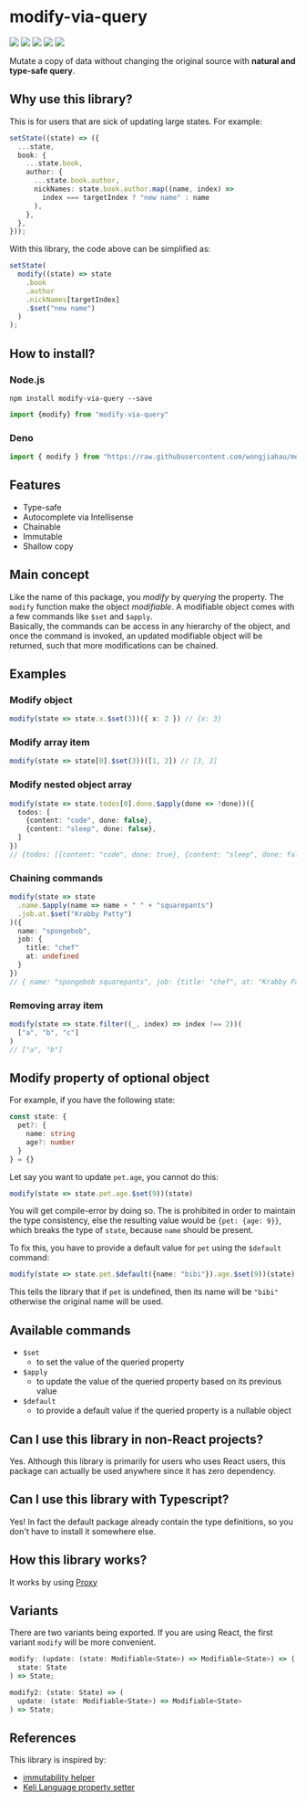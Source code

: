 # modify-via-query

![](https://github.com/wongjiahau/immutability-helper-2/workflows/deno/badge.svg)
![](https://github.com/wongjiahau/immutability-helper-2/workflows/node/badge.svg)
![](https://img.shields.io/npm/v/modify-via-query.svg?style=flat-square)
![](https://badgen.net/bundlephobia/min/modify-via-query?label=minified)
![](https://badgen.net/bundlephobia/minzip/modify-via-query?label=gzip)

Mutate a copy of data without changing the original source with **natural and type-safe query**.

## Why use this library?

This is for users that are sick of updating large states.
For example:

```ts
setState((state) => ({
  ...state,
  book: {
    ...state.book,
    author: {
      ...state.book.author,
      nickNames: state.book.author.map((name, index) =>
        index === targetIndex ? "new name" : name
      ),
    },
  },
}));
```

With this library, the code above can be simplified as:

```ts
setState(
  modify((state) => state
    .book
    .author
    .nickNames[targetIndex]
    .$set("new name")
  )
);
```

## How to install?
### Node.js
```
npm install modify-via-query --save
```
```ts
import {modify} from "modify-via-query"
```

### Deno
```ts
import { modify } from "https://raw.githubusercontent.com/wongjiahau/modify-via-query/master/mod.ts";
```

## Features
- Type-safe
- Autocomplete via Intellisense
- Chainable
- Immutable
- Shallow copy

## Main concept
Like the name of this package, you *modify* by *querying* the property. 
The `modify` function make the object *modifiable*. A modifiable object comes with a few commands like `$set` and `$apply`.   
Basically, the commands can be access in any hierarchy of the object, and once the command is invoked, an updated modifiable object will be returned, such that more modifications can be chained.

## Examples
### Modify object
```ts
modify(state => state.x.$set(3))({ x: 2 }) // {x: 3}
```
### Modify array item
```ts
modify(state => state[0].$set(3))([1, 2]) // [3, 2]
```
### Modify nested object array
```ts
modify(state => state.todos[0].done.$apply(done => !done))({
  todos: [
    {content: "code", done: false},
    {content: "sleep", done: false},
  ]
})
// {todos: [{content: "code", done: true}, {content: "sleep", done: false}]}
```
### Chaining commands
```ts
modify(state => state
  .name.$apply(name => name + " " + "squarepants")
  .job.at.$set("Krabby Patty")
)({
  name: "spongebob",
  job: {
    title: "chef"
    at: undefined
  }
})
// { name: "spongebob squarepants", job: {title: "chef", at: "Krabby Patty"} }
```

### Removing array item
```ts
modify(state => state.filter((_, index) => index !== 2))(
  ["a", "b", "c"]
)
// ["a", "b"]
```

## Modify property of optional object
For example, if you have the following state:
```ts
const state: {
  pet?: {
    name: string
    age?: number
  }
} = {}
```
Let say you want to update `pet.age`, you cannot do this:
```ts
modify(state => state.pet.age.$set(9))(state)
```
You will get compile-error by doing so. The is prohibited in order to maintain the type consistency, else the resulting value would be `{pet: {age: 9}}`, which breaks the type of `state`, because `name` should be present.

To fix this, you have to provide a default value for `pet` using the `$default` command:
```ts
modify(state => state.pet.$default({name: "bibi"}).age.$set(9))(state)
```
This tells the library that if `pet` is undefined, then its name will be `"bibi"` otherwise the original name will be used.  

## Available commands
- `$set`
  - to set the value of the queried property
- `$apply`
  - to update the value of the queried property based on its previous value
- `$default`
  - to provide a default value if the queried property is a nullable object

## Can I use this library in non-React projects?
Yes. Although this library is primarily for users who uses React users, this package can actually be used anywhere since it has zero dependency.

## Can I use this library with Typescript?
Yes! In fact the default package already contain the type definitions, so you don't have to install it somewhere else.

## How this library works?
It works by using [Proxy](https://developer.mozilla.org/en-US/docs/Web/JavaScript/Reference/Global_Objects/Proxy)


## Variants
There are two variants being exported. If you are using React, the first variant `modify` will be more convenient.

```ts
modify: (update: (state: Modifiable<State>) => Modifiable<State>) => (
  state: State
) => State;

modify2: (state: State) => (
  update: (state: Modifiable<State>) => Modifiable<State>
) => State;
```

## References

This library is inspired by:

- [immutability helper](https://github.com/kolodny/immutability-helper)
- [Keli Language property setter](https://keli-language.gitbook.io/doc/specification/section-4-magic-expressions#4-1-3-property-setter)
